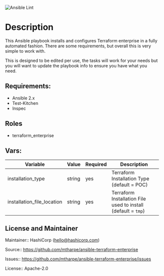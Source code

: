 ![Ansible Lint](https://github.com/mtharpe/ansible-terraform-enterprise/workflows/Ansible%20Lint/badge.svg)

#  Description

This Ansible playbook installs and configures Terraform enterprise in a fully automated fashion. There are some requirements, but overall this is very simple to work with.

This is designed to be edited per use, the tasks will work for your needs but you will want to update the playbook info to ensure you have what you need.

## Requirements:

- Ansible 2.x
- Test-Kitchen
- Inspec

## Roles

- terraform_enterprise
  
## Vars:

|Variable|Value|Required|Description|
|---|---|---|---|
|installation_type|string|yes|Terraform Installation Type (default = POC)|
|installation_file_location|string|yes|Terraform Installation File used to install (default = `tmp`)|

## License and Maintainer

Maintainer:: HashiCorp (<hello@hashicorp.com>)

Source:: https://github.com/mtharpe/ansible-terraform-enterprise

Issues:: https://github.com/mtharpe/ansible-terraform-enterprise/issues

License:: Apache-2.0
